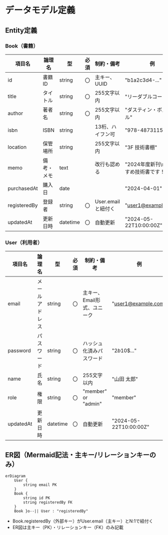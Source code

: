 # データモデル定義

## Entity定義

### Book（書籍）

| 項目名         | 論理名         | 型       | 必須 | 制約・備考                | 例                       |
|----------------|----------------|----------|------|---------------------------|--------------------------|
| id             | 書籍ID         | string   | 〇   | 主キー、UUID              | "b1a2c3d4-..."          |
| title          | タイトル       | string   | 〇   | 255文字以内               | "リーダブルコード"       |
| author         | 著者名         | string   | 〇   | 255文字以内               | "ダスティン・ボズウェル"  |
| isbn           | ISBN           | string   |      | 13桁、ハイフン可           | "978-4873115658"        |
| location       | 保管場所       | string   |      | 255文字以内               | "3F 技術書棚"            |
| memo           | 備考・メモ     | text     |      | 改行も認める               | "2024年度新刊\nおすすめ技術書です！"   |
| purchasedAt    | 購入日         | date     |      |                           | "2024-04-01"            |
| registeredBy   | 登録者         | string   | 〇   | User.emailと紐付く         | "user1@example.com"      |
| updatedAt      | 更新日時       | datetime | 〇   | 自動更新         | "2024-05-22T10:00:00Z"   |

### User（利用者）

| 項目名         | 論理名         | 型       | 必須 | 制約・備考                | 例                       |
|----------------|----------------|----------|------|---------------------------|--------------------------|
| email          | メールアドレス | string   | 〇   | 主キー、Email形式、ユニーク| "user1@example.com"      |
| password       | パスワード     | string   | 〇   | ハッシュ化済みパスワード   | "$2b$10$..."            |
| name           | 氏名           | string   | 〇   | 255文字以内               | "山田 太郎"              |
| role           | 権限           | string   | 〇   | "member" or "admin"      | "member"                 |
| updatedAt      | 更新日時       | datetime | 〇   | 自動更新         | "2024-05-22T10:00:00Z"   |


## ER図（Mermaid記法・主キー/リレーションキーのみ）

```mermaid
erDiagram
    User {
        string email PK
    }
    Book {
        string id PK
        string registeredBy FK
    }
    Book }o--|| User : "registeredBy"
```

- Book.registeredBy（外部キー）がUser.email（主キー）とN:1で紐付く
- ER図は主キー（PK）・リレーションキー（FK）のみ記載
